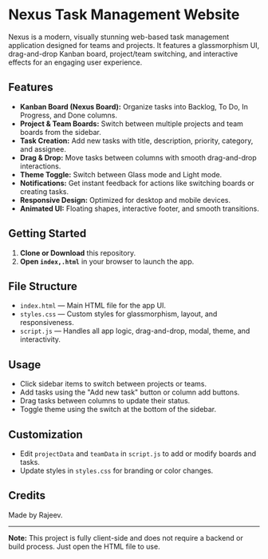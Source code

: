 # Nexus Task Management Website

Nexus is a modern, visually stunning web-based task management application designed for teams and projects. It features a glassmorphism UI, drag-and-drop Kanban board, project/team switching, and interactive effects for an engaging user experience.


## Features

- **Kanban Board (Nexus Board):** Organize tasks into Backlog, To Do, In Progress, and Done columns.
- **Project & Team Boards:** Switch between multiple projects and team boards from the sidebar.
- **Task Creation:** Add new tasks with title, description, priority, category, and assignee.
- **Drag & Drop:** Move tasks between columns with smooth drag-and-drop interactions.
- **Theme Toggle:** Switch between Glass mode and Light mode.
- **Notifications:** Get instant feedback for actions like switching boards or creating tasks.
- **Responsive Design:** Optimized for desktop and mobile devices.
- **Animated UI:** Floating shapes, interactive footer, and smooth transitions.

## Getting Started

1. **Clone or Download** this repository.
2. **Open `index,.html`** in your browser to launch the app.

## File Structure

- `index.html` — Main HTML file for the app UI.
- `styles.css` — Custom styles for glassmorphism, layout, and responsiveness.
- `script.js` — Handles all app logic, drag-and-drop, modal, theme, and interactivity.

## Usage

- Click sidebar items to switch between projects or teams.
- Add tasks using the "Add new task" button or column add buttons.
- Drag tasks between columns to update their status.
- Toggle theme using the switch at the bottom of the sidebar.

## Customization

- Edit `projectData` and `teamData` in `script.js` to add or modify boards and tasks.
- Update styles in `styles.css` for branding or color changes.

## Credits

Made by Rajeev.

---

**Note:** This project is fully client-side and does not require a backend or build process. Just open the HTML file to use.
